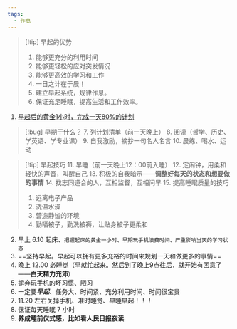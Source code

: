 ```yaml
---
tags:
  - 作息
---
```

>[!tip] 早起的优势
>1. 能够更充分的利用时间
>2. 能够更轻松的应对突发情况
>3. 能够更高效的学习和工作
>4. 一日之计在于晨！
>5. 建立早起系统，规律作息。
>6. 保证充足睡眠，提高生活和工作效率。
1. [早起后的黄金1小时，完成一天80%的计划](https://mp.weixin.qq.com/s?__biz=MzUyNDYyOTg3OQ==&mid=2247489920&idx=1&sn=18d93774f9bc592e769eccef41cb4542&chksm=fa2b3b98cd5cb28eae117f44f96c619a8112d377b7bb1b31fa60ed8f227c15ae80d08a02c988&scene=21#wechat_redirect)
> [!bug] 早期干什么？
> 7. 列计划清单（前一天晚上）
> 8. 阅读（哲学、历史、学英语、学专业课）
> 9. 自我激励，摘抄一句名人名言
> 10. 晨练、喝水、运动

> [!tip] 早起技巧
> 11. 早睡（前一天晚上12：00前入睡）
> 12. 定闹钟，用柔和轻快的声音，叫醒自己
> 13. 积极的自我暗示——**调整好每天的状态和想要做的事情**
> 14. 找志同道合的人，互相监督，互相问早
> 15. 提高睡眠质量的技巧
> 	1. 远离电子产品
> 	2. 洗温水澡
> 	3. 营造静谧的环境
> 	4. 勤晒被子，勤洗被褥，让贴身被子更柔和
2. 早上 6.10 起床、`把握起床的黄金一小时、早期玩手机浪费时间、严重影响当天的学习状态`
3. ==坚持早起。早起可以拥有更多充裕的时间来规划一天和做更多的事情==
4. 晚上 12.00 必睡觉（早就忙起来。然后到了晚上9点往后，就开始有困意了——**白天精力充沛**）
5. 摒弃玩手机的坏习惯、陋习
6. 一定要***早起***、任务大、时间紧、充分利用时间、时间很宝贵
7. 11.20 左右关掉手机、准时睡觉、早睡早起！！！
8. 保证每天睡眠 7 小时
9. **养成睡前仪式感，比如看人民日报夜读**
